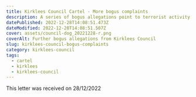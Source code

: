 ```yaml
---
title: Kirklees Council Cartel - More bogus complaints
description: A series of bogus allegations point to terrorist activity
datePublished: 2022-12-28T14:08:51.473Z
dateModified: 2022-12-28T14:08:51.507Z
cover: assets/council-dog_20221228-r.png
coverAlt: Further bogus allegations from Kirklees Council
slug: kirklees-council-bogus-complaints
category: kirklees-council
tags:
  - cartel
  - kirklees
  - kirklees-council
---
```

This letter was received on 28/12/2022
